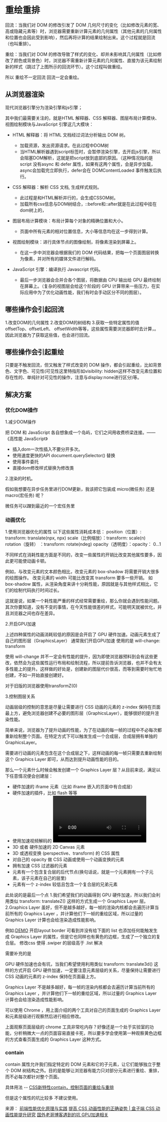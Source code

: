 # 重绘重排

回流：当我们对 DOM 的修改引发了 DOM 几何尺寸的变化（比如修改元素的宽、高或隐藏元素等）时，浏览器需要重新计算元素的几何属性（其他元素的几何属性和位置也会因此受到影响），然后再将计算的结果绘制出来。这个过程就是回流（也叫重排）。

重绘：当我们对 DOM 的修改导致了样式的变化、却并未影响其几何属性（比如修改了颜色或背景色）时，浏览器不需重新计算元素的几何属性、直接为该元素绘制新的样式（跳过了上图所示的回流环节）。这个过程叫做重绘。

所以 重绘不一定回流 回流一定会重绘。


## 从浏览器渲染

现代浏览器引擎分为渲染引擎和js引擎；

其中我们最需要关注的，就是HTML 解释器、CSS 解释器、图层布局计算模块、视图绘制模块与JavaScript 引擎这几大模块：

+ HTML 解释器：将 HTML 文档经过词法分析输出 DOM 树。
  - 加载资源，发出资源请求。在此过程中DOM树
  - 当HTML解析器遇到script标签时，会暂停渲染引擎，去开启js引擎，所以会阻塞DOM解析，这就是把script放到底部的原因。（这种情况指的是script 没有async 和 defer 属性，如果有这两个属性，会是异步加载，async会加载完立即执行，defer会在 DOMContentLoaded 事件触发后执行。

+ CSS 解释器：解析 CSS 文档, 生成样式规则。
  - 此过程是和HTML解析并行的，会生成CSSOM树。
  - 加载所有css信息与DOM树结合，::before和::after就是在此过程中挂在dom树上的，

+ 图层布局计算模块：布局计算每个对象的精确位置和大小。
  - 页面中所有元素的相对位置信息，大小等信息均在这一步得到计算。

+ 视图绘制模块：进行具体节点的图像绘制，将像素渲染到屏幕上。
  - 在这一步中浏览器会根据我们的 DOM 代码结果，把每一个页面图层转换为像素，并对所有的媒体文件进行解码。

+ JavaScript 引擎：编译执行 Javascript 代码。
  - 最后一步浏览器会合并合各个图层，将数据由 CPU 输出给 GPU 最终绘制在屏幕上。（复杂的视图层会给这个阶段的 GPU 计算带来一些压力，在实际应用中为了优化动画性能，我们有时会手动区分不同的图层）。


## 哪些操作会引起回流

1.改变DOM的几何属性
2.改变DOM的树结构
3.获取一些特定属性的值 offsetTop、offsetLeft、 offsetWidth等等，这些属性需要浏览器即时去计算，。因此浏览器为了获取这些值，也会进行回流。


## 哪些操作会引起重绘

只要是不触发回流，但又触发了样式改变的 DOM 操作，都会引起重绘，比如背景色、文字色、可见性(可见性这里特指形如visibility: hidden这样不改变元素位置和存在性的、单纯针对可见性的操作，注意与display:none进行区分)等。

## 解决方案

### 优化DOM操作

1.减少DOM操作

把 DOM 和 JavaScript 各自想象成一个岛屿，它们之间用收费桥梁连接。——《高性能 JavaScript》

+ 插入dom一次性插入不要分开多次。
+ 使用速度更快的API document.querySelector() 替换
+ 使用事件委托
+ 直接dom修改样式替换为修改类

2.渲染的时机。

假如我想要在异步任务里进行DOM更新，我该把它包装成 micro(微任务) 还是 macro(宏任务) 呢？

微任务可以蹭到最近的一个宏任务里


### 动画优化

1.使用浏览器优化的属性
以下这些属性消耗成本低：
position（位置）: transform: translate(npx, npx)
scale（比例缩放）：transform: scale(n)
rotation（旋转） ：transform: rotate(ndeg)
opacity（透明度）：opacity： 0...1

不同样式在消耗性能方面是不同的，改变一些属性的开销比改变其他属性要多，因此更可能使动画卡顿。

例如，与改变元素的文本颜色相比，改变元素的 box-shadow 将需要开销大很多的绘图操作。 改变元素的 width 可能比改变其 transform 要多一些开销。
如 box-shadow 属性，从渲染角度来讲十分耗性能，原因就是与其他样式相比，它们的绘制代码执行时间过长。

这就是说，如果一个耗性能严重的样式经常需要重绘，那么你就会遇到性能问题。其次你要知道，没有不变的事情，在今天性能很差的样式，可能明天就被优化，并且浏览器之间也存在差异。


2.开启GPU加速

上述四种属性的动画消耗较低的原因是会开启了 GPU 硬件加速。动画元素生成了自己的图形层（GraphicsLayer）
通常我们开启GPU加速 使用的是 will-change: transform

使用 will-change 并不一定会有性能的提升，因为即使浏览器预料到会有这些更改，依然会为这些属性运行布局和绘制流程，所以提前告诉浏览器，也并不会有太多性能上的提升。这样做的好处是，创建新的图层代价很高，而等到需要时匆忙地创建，不如一开始直接创建好。

对于旧版的浏览器使用transformZ(0)


3.控制图层关系


动画层级的控制的意思是尽量让需要进行 CSS 动画的元素的 z-index 保持在页面最上方，避免浏览器创建不必要的图形层（GraphicsLayer），能够很好的提升渲染性能。

简单来说，浏览器为了提升动画的性能，为了在动画的每一帧的过程中不必每次都重新绘制整个页面。在特定方式下可以触发生成一个合成层，合成层拥有单独的 GraphicsLayer。

需要进行动画的元素包含在这个合成层之下，这样动画的每一帧只需要去重新绘制这个 Graphics Layer 即可，从而达到提升动画性能的目的。

那么一个元素什么时候会触发创建一个 Graphics Layer 层？从目前来说，满足以下任意情况便会创建层：

+ 硬件加速的 iframe 元素（比如 iframe 嵌入的页面中有合成层）
+ 硬件加速的插件，比如 flash 等等
+ 使用加速视频解码的 <video> 元素
+ 3D 或者 硬件加速的 2D Canvas 元素
+ 3D 或透视变换 (perspective、transform) 的 CSS 属性
+ 对自己的 opacity 做 CSS 动画或使用一个动画变换的元素
+ 拥有加速 CSS 过滤器的元素
+ 元素有一个包含复合层的后代节点(换句话说，就是一个元素拥有一个子元素，该子元素在自己的层里)
+ 元素有一个 z-index 较低且包含一个复合层的兄弟元素


此处说的是最后一个点
1.我们希望我们的动画得到 GPU 硬件加速，所以我们会利用类似 transform: translateZ() 这样的方式生成一个 Graphics Layer 层。
2.Graphics Layer 虽好，但不是越多越好，每一帧的渲染内核都会去遍历计算当前所有的 Graphics Layer ，并计算他们下一帧的重绘区域，所以过量的 Graphics Layer 计算也会给渲染造成性能影响。

例如:[DEMO](./GPU问题.html) 
开启layout border 可看到并没有给下面的 list 也添加任何能触发生成 Graphics Layer 的属性，但是它也同样也有黄色的边框，生成了一个独立的复合层。
修改css 使得 .swiper 的层级高于 .list 解决

需要补充的是

GPU 硬件加速也会有坑，当我们希望使用利用类似 transform: translate3d() 这样的方式开启 GPU 硬件加速，一定要注意元素层级的关系，尽量保持让需要进行 CSS 动画的元素的 z-index 保持在页面最上方。

Graphics Layer 不是越多越好，每一帧的渲染内核都会去遍历计算当前所有的 Graphics Layer ，并计算他们下一帧的重绘区域，所以过量的 Graphics Layer 计算也会给渲染造成性能影响。

可以使用 Chrome ，用上面介绍的两个工具对自己的页面生成的 Graphics Layer 和元素层级进行观察然后进行相应修改。

上面观察页面层级的 chrome 工具非常吃内存？好像还是一个处于实验室的功能，分析稍微大一点的页面容易直接卡死，所以要多学会使用第一种观察黄色边框的方式查看页面生成的 Graphics Layer 这种方式。


### contain 

contain 属性允许我们指定特定的 DOM 元素和它的子元素，让它们能够独立于整个 DOM 树结构之外。目的是能够让浏览器有能力只对部分元素进行重绘、重排，而不必每次都针对整个页面。

具体用法 -- [CSS新特性contain，控制页面的重绘与重排](https://github.com/chokcoco/iCSS/issues/23)

但是这个属性的坑比较多 不建议使用。




来源：
[前端性能优化原理与实践](https://juejin.cn/book/6844733750048210957/section/6844733750119497741)
[提高 CSS 动画性能的正确姿势 | 盒子端 CSS 动画性能提升研究](https://github.com/chokcoco/iCSS/issues/11)
[国外老哥博客遇到的坑 GPU加速相关](https://dzhavat.github.io/2021/02/18/debugging-layout-repaint-issues-triggered-by-css-transition.html?utm_source=CSS-Weekly&utm_campaign=Issue-448&utm_medium=email)